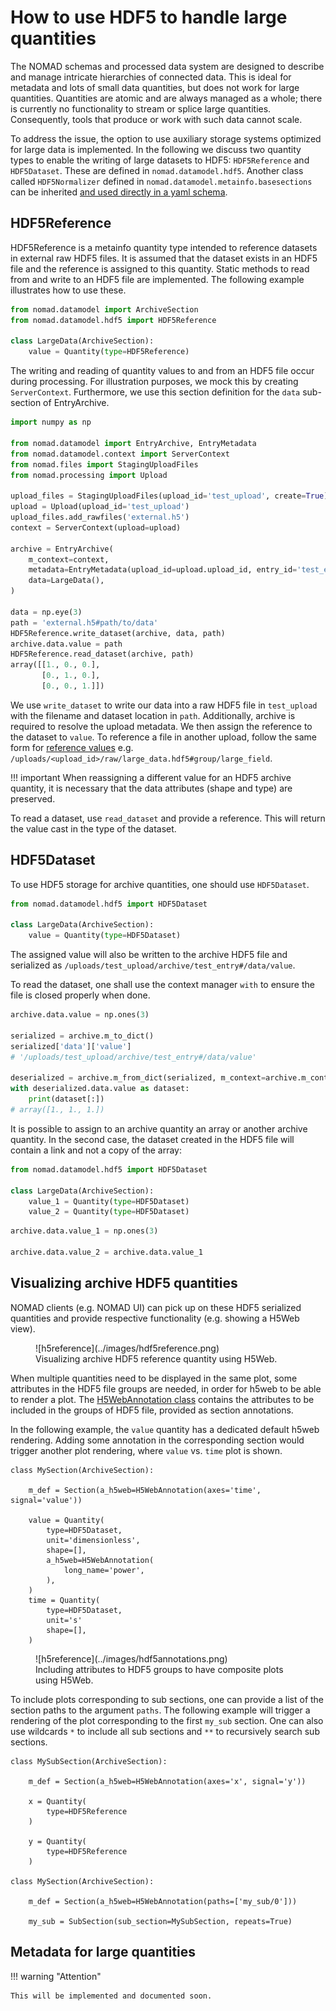 # How to use HDF5 to handle large quantities

The NOMAD schemas and processed data system are designed to describe and manage
intricate hierarchies of connected data. This is ideal for metadata and lots of small
data quantities, but does not work for large quantities. Quantities are atomic and
are always managed as a whole; there is currently no functionality to stream or
splice large quantities. Consequently, tools that produce or work with such data
cannot scale.

To address the issue, the option to use auxiliary storage systems optimized for large
data is implemented. In the following we discuss two quantity types to enable the writing
of large datasets to HDF5: `HDF5Reference` and `HDF5Dataset`. These are defined in
`nomad.datamodel.hdf5`. Another class called `HDF5Normalizer` defined in
`nomad.datamodel.metainfo.basesections` can be inherited
[and used directly in a yaml schema](basics.md#hdf5normalizer).

## HDF5Reference

HDF5Reference is a metainfo quantity type intended to reference datasets in external raw
HDF5 files. It is assumed that the dataset exists in an HDF5 file and the reference
is assigned to this quantity. Static methods to read from and write to an HDF5 file are
implemented. The following example illustrates how to use these.

```python
from nomad.datamodel import ArchiveSection
from nomad.datamodel.hdf5 import HDF5Reference

class LargeData(ArchiveSection):
    value = Quantity(type=HDF5Reference)
```

The writing and reading of quantity values to and from an HDF5 file occur during
processing. For illustration purposes, we mock this by creating `ServerContext`. Furthermore,
we use this section definition for the `data` sub-section of EntryArchive.

```python
import numpy as np

from nomad.datamodel import EntryArchive, EntryMetadata
from nomad.datamodel.context import ServerContext
from nomad.files import StagingUploadFiles
from nomad.processing import Upload

upload_files = StagingUploadFiles(upload_id='test_upload', create=True)
upload = Upload(upload_id='test_upload')
upload_files.add_rawfiles('external.h5')
context = ServerContext(upload=upload)

archive = EntryArchive(
    m_context=context,
    metadata=EntryMetadata(upload_id=upload.upload_id, entry_id='test_entry'),
    data=LargeData(),
)

data = np.eye(3)
path = 'external.h5#path/to/data'
HDF5Reference.write_dataset(archive, data, path)
archive.data.value = path
HDF5Reference.read_dataset(archive, path)
array([[1., 0., 0.],
       [0., 1., 0.],
       [0., 0., 1.]])
```

We use `write_dataset` to write our data into a raw HDF5 file in `test_upload` with the
filename and dataset location in `path`. Additionally, archive is required to resolve the
upload metadata. We then assign the reference to the dataset to `value`. To reference a
file in another upload, follow the same form for
[reference values](basics.md#different-forms-of-references) e.g.
`/uploads/<upload_id>/raw/large_data.hdf5#group/large_field`.

!!! important
    When reassigning a different value for an HDF5 archive quantity, it is necessary that the data
    attributes (shape and type) are preserved.

To read a dataset, use `read_dataset` and provide a reference. This will return the value
cast in the type of the dataset.



## HDF5Dataset
To use HDF5 storage for archive quantities, one should use `HDF5Dataset`.

```python
from nomad.datamodel.hdf5 import HDF5Dataset

class LargeData(ArchiveSection):
    value = Quantity(type=HDF5Dataset)
```

The assigned value will also be written to the archive HDF5 file and serialized as
`/uploads/test_upload/archive/test_entry#/data/value`.

To read the dataset, one shall use the context manager `with` to ensure the file is closed properly when done.

```python
archive.data.value = np.ones(3)

serialized = archive.m_to_dict()
serialized['data']['value']
# '/uploads/test_upload/archive/test_entry#/data/value'

deserialized = archive.m_from_dict(serialized, m_context=archive.m_context)
with deserialized.data.value as dataset:
    print(dataset[:])
# array([1., 1., 1.])
```

It is possible to assign to an archive quantity an array or another archive quantity.
In the second case, the dataset created in the HDF5 file will contain a link and not a copy of the array:

```python
from nomad.datamodel.hdf5 import HDF5Dataset

class LargeData(ArchiveSection):
    value_1 = Quantity(type=HDF5Dataset)
    value_2 = Quantity(type=HDF5Dataset)
```

```python
archive.data.value_1 = np.ones(3)

archive.data.value_2 = archive.data.value_1
```


## Visualizing archive HDF5 quantities

NOMAD clients (e.g. NOMAD UI) can pick up on these HDF5 serialized quantities and
provide respective functionality (e.g. showing a H5Web view).

<figure markdown>
  ![h5reference](../images/hdf5reference.png)
  <figcaption>Visualizing archive HDF5 reference quantity using H5Web.</figcaption>
</figure>

When multiple quantities need to be displayed in the same plot, some attributes in the HDF5 file groups are needed,
in order for h5web to be able to render a plot.
The [H5WebAnnotation class](../../reference/annotations.md#h5web) contains the attributes to be included in the groups of HDF5 file,
provided as section annotations.

In the following example, the `value` quantity has a dedicated default h5web rendering.
Adding some annotation in the corresponding section would trigger another plot rendering, where `value` vs. `time` plot is shown.

```
class MySection(ArchiveSection):

    m_def = Section(a_h5web=H5WebAnnotation(axes='time', signal='value'))

    value = Quantity(
        type=HDF5Dataset,
        unit='dimensionless',
        shape=[],
        a_h5web=H5WebAnnotation(
            long_name='power',
        ),
    )
    time = Quantity(
        type=HDF5Dataset,
        unit='s'
        shape=[],
    )
```

<figure markdown>
  ![h5reference](../images/hdf5annotations.png)
  <figcaption>Including attributes to HDF5 groups to have composite plots using H5Web.</figcaption>
</figure>

To include plots corresponding to sub sections, one can provide a list of the section
paths to the argument `paths`. The following example will trigger a rendering of the plot
corresponding to the first `my_sub` section. One can also use wildcards `*` to include
all sub sections and `**` to recursively search sub sections.

```
class MySubSection(ArchiveSection):

    m_def = Section(a_h5web=H5WebAnnotation(axes='x', signal='y'))

    x = Quantity(
        type=HDF5Reference
    )

    y = Quantity(
        type=HDF5Reference
    )

class MySection(ArchiveSection):

    m_def = Section(a_h5web=H5WebAnnotation(paths=['my_sub/0']))

    my_sub = SubSection(sub_section=MySubSection, repeats=True)

```


## Metadata for large quantities

!!! warning "Attention"

    This will be implemented and documented soon.